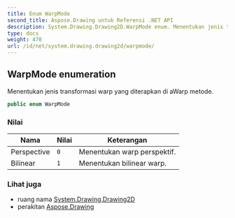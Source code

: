 ```yaml
---
title: Enum WarpMode
second_title: Aspose.Drawing untuk Referensi .NET API
description: System.Drawing.Drawing2D.WarpMode enum. Menentukan jenis transformasi warp yang diterapkan di aWarp metode.
type: docs
weight: 470
url: /id/net/system.drawing.drawing2d/warpmode/
---
```

## WarpMode enumeration

Menentukan jenis transformasi warp yang diterapkan di aWarp metode.

```csharp
public enum WarpMode
```

### Nilai

| Nama | Nilai | Keterangan |
| --- | --- | --- |
| Perspective | `0` | Menentukan warp perspektif. |
| Bilinear | `1` | Menentukan bilinear warp. |

### Lihat juga

* ruang nama [System.Drawing.Drawing2D](../../system.drawing.drawing2d/)
* perakitan [Aspose.Drawing](../../)


